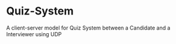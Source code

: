 # Quiz-System
A client-server model for Quiz System between a Candidate and a Interviewer using UDP
